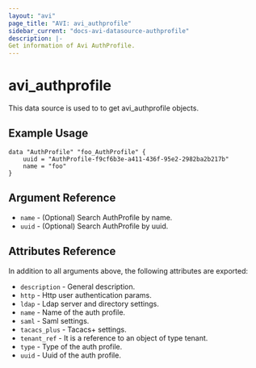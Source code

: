 ```yaml
---
layout: "avi"
page_title: "AVI: avi_authprofile"
sidebar_current: "docs-avi-datasource-authprofile"
description: |-
Get information of Avi AuthProfile.
---
```


# avi_authprofile

This data source is used to to get avi_authprofile objects.

## Example Usage

```hcl
data "AuthProfile" "foo_AuthProfile" {
    uuid = "AuthProfile-f9cf6b3e-a411-436f-95e2-2982ba2b217b"
    name = "foo"
}
```

## Argument Reference

* `name` - (Optional) Search AuthProfile by name.
* `uuid` - (Optional) Search AuthProfile by uuid.

## Attributes Reference

In addition to all arguments above, the following attributes are exported:

* `description` - General description.
* `http` - Http user authentication params.
* `ldap` - Ldap server and directory settings.
* `name` - Name of the auth profile.
* `saml` - Saml settings.
* `tacacs_plus` - Tacacs+ settings.
* `tenant_ref` - It is a reference to an object of type tenant.
* `type` - Type of the auth profile.
* `uuid` - Uuid of the auth profile.

